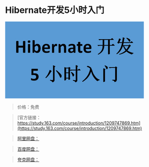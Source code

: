 # Hibernate开发5小时入门

![img](../../../assets/study163/free/5db2712781b342c8a216df7250f83e8e.jpg)

> 价格：免费

> [官方链接：https://study.163.com/course/introduction/1209747869.htm](https://study.163.com/course/introduction/1209747869.htm)

> [阿里网盘：]()

> [百度网盘：]()

> [夸克网盘：]()
